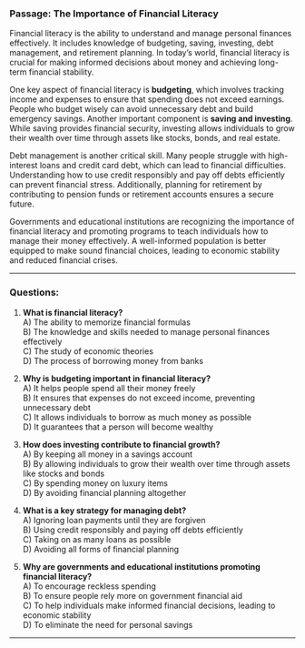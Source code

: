 ### **Passage: The Importance of Financial Literacy**  

Financial literacy is the ability to understand and manage personal finances effectively. It includes knowledge of budgeting, saving, investing, debt management, and retirement planning. In today’s world, financial literacy is crucial for making informed decisions about money and achieving long-term financial stability.  

One key aspect of financial literacy is **budgeting**, which involves tracking income and expenses to ensure that spending does not exceed earnings. People who budget wisely can avoid unnecessary debt and build emergency savings. Another important component is **saving and investing**. While saving provides financial security, investing allows individuals to grow their wealth over time through assets like stocks, bonds, and real estate.  

Debt management is another critical skill. Many people struggle with high-interest loans and credit card debt, which can lead to financial difficulties. Understanding how to use credit responsibly and pay off debts efficiently can prevent financial stress. Additionally, planning for retirement by contributing to pension funds or retirement accounts ensures a secure future.  

Governments and educational institutions are recognizing the importance of financial literacy and promoting programs to teach individuals how to manage their money effectively. A well-informed population is better equipped to make sound financial choices, leading to economic stability and reduced financial crises.  

---

### **Questions:**  

1. **What is financial literacy?**  
   A) The ability to memorize financial formulas  
   B) The knowledge and skills needed to manage personal finances effectively  
   C) The study of economic theories  
   D) The process of borrowing money from banks  

2. **Why is budgeting important in financial literacy?**  
   A) It helps people spend all their money freely  
   B) It ensures that expenses do not exceed income, preventing unnecessary debt  
   C) It allows individuals to borrow as much money as possible  
   D) It guarantees that a person will become wealthy  

3. **How does investing contribute to financial growth?**  
   A) By keeping all money in a savings account  
   B) By allowing individuals to grow their wealth over time through assets like stocks and bonds  
   C) By spending money on luxury items  
   D) By avoiding financial planning altogether  

4. **What is a key strategy for managing debt?**  
   A) Ignoring loan payments until they are forgiven  
   B) Using credit responsibly and paying off debts efficiently  
   C) Taking on as many loans as possible  
   D) Avoiding all forms of financial planning  

5. **Why are governments and educational institutions promoting financial literacy?**  
   A) To encourage reckless spending  
   B) To ensure people rely more on government financial aid  
   C) To help individuals make informed financial decisions, leading to economic stability  
   D) To eliminate the need for personal savings  

---
